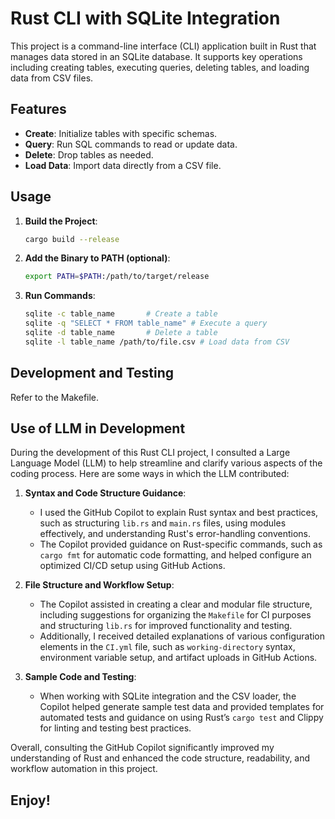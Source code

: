 # Rust CLI with SQLite Integration

This project is a command-line interface (CLI) application built in Rust that manages data stored in an SQLite database. It supports key operations including creating tables, executing queries, deleting tables, and loading data from CSV files.

## Features

- **Create**: Initialize tables with specific schemas.
- **Query**: Run SQL commands to read or update data.
- **Delete**: Drop tables as needed.
- **Load Data**: Import data directly from a CSV file.

## Usage

1. **Build the Project**:

   ```bash
   cargo build --release

   ```

2. **Add the Binary to PATH (optional)**:

   ```bash
   export PATH=$PATH:/path/to/target/release
   ```

3. **Run Commands**:

   ```bash
   sqlite -c table_name       # Create a table
   sqlite -q "SELECT * FROM table_name" # Execute a query
   sqlite -d table_name       # Delete a table
   sqlite -l table_name /path/to/file.csv # Load data from CSV

   ```

## Development and Testing

Refer to the Makefile.

## Use of LLM in Development

During the development of this Rust CLI project, I consulted a Large Language Model (LLM) to help streamline and clarify various aspects of the coding process. Here are some ways in which the LLM contributed:

1. **Syntax and Code Structure Guidance**:

   - I used the GitHub Copilot to explain Rust syntax and best practices, such as structuring `lib.rs` and `main.rs` files, using modules effectively, and understanding Rust's error-handling conventions.
   - The Copilot provided guidance on Rust-specific commands, such as `cargo fmt` for automatic code formatting, and helped configure an optimized CI/CD setup using GitHub Actions.

2. **File Structure and Workflow Setup**:

   - The Copilot assisted in creating a clear and modular file structure, including suggestions for organizing the `Makefile` for CI purposes and structuring `lib.rs` for improved functionality and testing.
   - Additionally, I received detailed explanations of various configuration elements in the `CI.yml` file, such as `working-directory` syntax, environment variable setup, and artifact uploads in GitHub Actions.

3. **Sample Code and Testing**:
   - When working with SQLite integration and the CSV loader, the Copilot helped generate sample test data and provided templates for automated tests and guidance on using Rust’s `cargo test` and Clippy for linting and testing best practices.

Overall, consulting the GitHub Copilot significantly improved my understanding of Rust and enhanced the code structure, readability, and workflow automation in this project.

## Enjoy!
